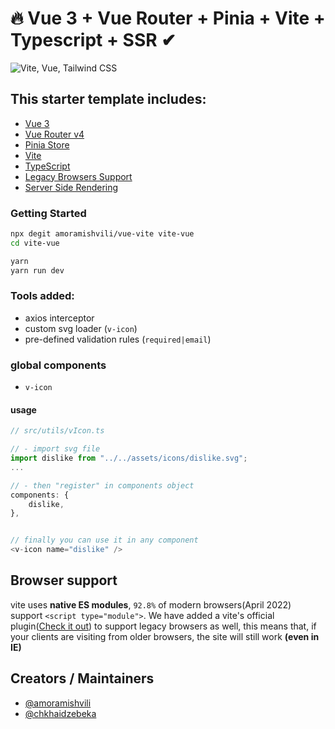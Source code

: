 # 🔥 Vue 3 + Vue Router + Pinia + Vite + Typescript + SSR ✔

![Vite, Vue, Tailwind CSS](http://svgur.com/i/fs4.svg)

## This starter template includes:

- [Vue 3](https://vuejs.org/guide/introduction.html)
- [Vue Router v4](https://github.com/vuejs/router)
- [Pinia Store](https://pinia.vuejs.org/introduction.html)
- [Vite](https://vitejs.dev/guide/)
- [TypeScript](https://www.typescriptlang.org/)
- [Legacy Browsers Support](https://www.npmjs.com/package/@vitejs/plugin-legacy)
- [Server Side Rendering]()



### Getting Started

```bash
npx degit amoramishvili/vue-vite vite-vue
cd vite-vue
```

```bash
yarn
yarn run dev
```



### Tools added:
* axios interceptor
* custom svg loader (`v-icon`)
* pre-defined validation rules (`required|email`)



### global components
* `v-icon`
#### usage
```typescript
// src/utils/vIcon.ts

// - import svg file
import dislike from "../../assets/icons/dislike.svg";
...

// - then "register" in components object
components: {
    dislike,
},


// finally you can use it in any component
<v-icon name="dislike" />
```


## Browser support

vite uses __native ES modules__, `92.8%` of modern browsers(April 2022) support `<script type="module">`. We have added a vite's official plugin([Check it out](https://www.npmjs.com/package/@vitejs/plugin-legacy)) to support legacy browsers as well, this means that, if your clients are visiting from older browsers, the site will still work __(even in IE)__


## Creators / Maintainers
* [@amoramishvili](https://github.com/amoramishvili)
* [@chkhaidzebeka](https://github.com/chkhaidzebeka)
